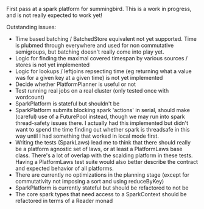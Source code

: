First pass at a spark platform for summingbird.
This is a work in progress, and is not really expected to work yet!

Outstanding issues:
 - Time based batching / BatchedStore equivalent not yet supported. Time is plubmed through everywhere and used for non commutative semigroups, but 
   batching doesn't really come into play yet.
 - Logic for finding the maximal covered timespan by various sources / stores is not yet implemented
 - Logic for lookups / leftjoins repsecting time (eg returning what a value was for a given key at a given time) is not yet implemented
 - Decide whether PlatformPlanner is useful or not
 - Test running real jobs on a real cluster (only tested once with wordcount)
 - SparkPlatform is stateful but shouldn't be
 - SparkPlatform submits blocking spark 'actions' in serial, should make (careful) use of a FuturePool instead, though we may run into spark 
   thread-safety issues there. I actually had this implemented but didn't want to spend the time finding out whether spark is threadsafe in 
   this way until I had something that worked in local mode first.
 - Writing the tests (SparkLaws) lead me to think that there should really be a platform agnostic set of laws, or at least a PlatformLaws base class. 
   There's a lot of overlap with the scalding platform in these tests. Having a PlatformLaws test suite would also better describe the contract and expected 
   behavior of all platforms.
 - There are currently no optimizations in the planning stage (except for commutativity not imposing a sort and using reduceByKey)
 - SparkPlatform is currently stateful but should be refactored to not be
 - The core spark types that need access to a SparkContext should be refactored in terms of a Reader monad